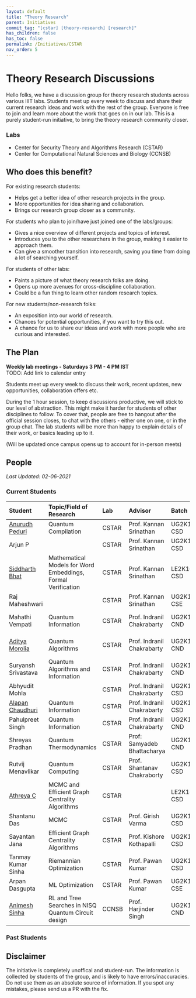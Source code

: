 ```yaml
---
layout: default
title: "Theory Research"
parent: Initiatives
commit_tag: "[cstar] [theory-research] [research]"
has_children: false
has_toc: false
permalink: /Initiatives/CSTAR
nav_order: 5
---
```


Theory Research Discussions
=================

Hello folks, we have a discussion group for theory research students across various IIIT labs. Students meet up every week to discuss and share their current research ideas and work with the rest of the group. Everyone is free to join and learn more about the work that goes on in our lab. This is a purely student-run initiative, to bring the theory research community closer.

### Labs
- Center for Security Theory and Algorithms Research (CSTAR)
- Center for Computational Natural Sciences and Biology (CCNSB)

Who does this benefit?
-----------------

For existing research students:
- Helps get a better idea of other research projects in the group.
- More opportunities for idea sharing and collaboration.
- Brings our research group closer as a community.

For students who plan to join/have just joined one of the labs/groups:
- Gives a nice overview of different projects and topics of interest.
- Introduces you to the other researchers in the group, making it easier to approach them.
- Can give a smoother transition into research, saving you time from doing a lot of searching yourself.

For students of other labs:
- Paints a picture of what theory research folks are doing.
- Opens up more avenues for cross-discipline collaboration.
- Could be a fun thing to learn other random research topics.

For new students/non-research folks:
- An exposition into our world of research.
- Chances for potential opportunities, if you want to try this out.
- A chance for us to share our ideas and work with more people who are curious and interested.

The Plan
--------

**Weekly lab meetings - Saturdays 3 PM - 4 PM IST**  
TODO: Add link to calendar entry

Students meet up every week to discuss their work, recent updates, new opportunities, collaboration offers etc.

During the 1 hour session, to keep discussions productive, we will stick to our level of abstraction. This might make it harder for students of other disciplines to follow. To cover that, people are free to hangout after the official session closes, to chat with the others - either one on one, or in the group chat. The lab students will be more than happy to explain details of their work, or basics leading up to it.

(Will be updated once campus opens up to account for in-person meets)

People
------

_Last Updated: 02-06-2021_

### Current Students

| Student                 | Topic/Field of Research        | Lab | Advisor                         | Batch          | Co-Advisor (if any)            |
|:------------------------|:-------------------------------|:----|:--------------------------------|:---------------|:-------------------------------|
| [Anurudh Peduri](https://anurudhp.github.io/) | Quantum Compilation | CSTAR | Prof. Kannan Srinathan | UG2K15 CSD     | Prof. Tobias Grosser |
| Arjun P | | CSTAR | Prof. Kannan Srinathan | UG2K15 CSD | |
| [Siddharth Bhat](https://bollu.github.io/) | Mathematical Models for Word Embeddings, Formal Verification | CSTAR | Prof. Kannan Srinathan | LE2K16 CSD | Prof. Manish Shrivastava|
| Raj Maheshwari | | CSTAR | Prof. Kannan Srinathan | UG2K19 CSE | |
| Mahathi Vempati | Quantum Information | CSTAR | Prof. Indranil Chakrabarty | UG2K16 CND | Prof. Nirman Ganguly |
| [Aditya Morolia](https://thecharmingsociopath.github.io/) | Quantum Algorithms | CSTAR | Prof. Indranil Chakrabarty | UG2K17 CND | Prof. Shantanav Chakraborty |
| Suryansh Srivastava | Quantum Algorithms and Information | CSTAR | Prof. Indranil Chakrabarty | UG2K17 CND | |
| Abhyudit Mohla | | CSTAR | Prof. Indranil Chakrabarty | UG2K18 CSD | |
| [Alapan Chaudhuri](https://banrovegrie.github.io/) | Quantum Information | CSTAR | Prof. Indranil Chakrabarty | UG2K19 CSD | |
| Pahulpreet Singh | Quantum Information | CSTAR | Prof. Indranil Chakrabarty | UG2K19 CND | |
| Shreyas Pradhan | Quantum Thermodynamics | CSTAR | Prof: Samyadeb Bhattacharya | UG2K19 CND | |
| Rutvij Menavlikar | Quantum Computing | CSTAR | Prof. Shantanav Chakraborty | UG2K19 CSD | |
| [Athreya C](https://cathreya.github.io/) | MCMC and Efficient Graph Centrality Algorithms | CSTAR | | LE2K18 CSD | |
| Shantanu Das | MCMC | CSTAR | Prof. Girish Varma | UG2K17 CSD | |
| Sayantan Jana | Efficient Graph Centrality Algorithms | CSTAR | Prof. Kishore Kothapalli | UG2K17 CSD | |
| Tanmay Kumar Sinha | Riemannian Optimization | CSTAR | Prof. Pawan Kumar | UG2K17 CSD | |
| Arpan Dasgupta | ML Optimization | CSTAR | Prof. Pawan Kumar | UG2K18 CSE | |
| [Animesh Sinha](http://researchweb.iiit.ac.in/~animesh.sinha) | RL and Tree Searches in NISQ Quantum Circuit design | CCNSB | Prof. Harjinder Singh | UG2K18 CND | |


### Past Students


Disclaimer
----------

The initiative is completely unoffical and student-run. The information is collected by students of the group, and is likely to have errors/inaccuracies. Do not use them as an absolute source of information. If you spot any mistakes, please send us a PR with the fix.
